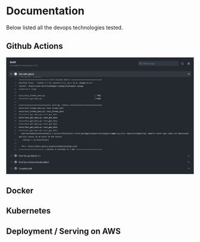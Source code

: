 # Documentation
Below listed all the devops technologies tested. 

## Github Actions

![Github Actions](documentation/github_actions.jpg)

## Docker



## Kubernetes


## Deployment / Serving on AWS
